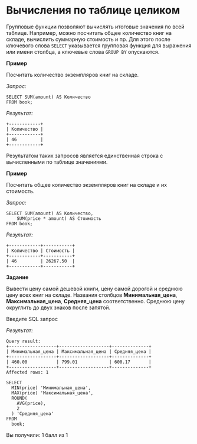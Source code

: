 # Вычисления по таблице целиком

Групповые функции позволяют вычислять итоговые значения по всей таблице. Например, можно посчитать общее количество книг на складе, вычислить суммарную стоимость и пр. Для этого после ключевого слова `SELECT` указывается групповая функция для выражения или имени столбца, а ключевые слова `GROUP BY` опускаются.

**Пример**

Посчитать количество экземпляров книг на складе.

*Запрос:*

```mysql
SELECT SUM(amount) AS Количество
FROM book;
```

*Результат:*

```mysql
+------------+
| Количество |
+------------+
| 46         |
+------------+ 
```

Результатом таких запросов является единственная строка с вычисленными по таблице значениями.

**Пример**

Посчитать общее количество экземпляров книг на складе и их стоимость.

*Запрос:*

```mysql
SELECT SUM(amount) AS Количество, 
    SUM(price * amount) AS Стоимость
FROM book;
```

*Результат:*

```mysql
+------------+-----------+
| Количество | Стоимость |
+------------+-----------+
| 46         | 26267.50  |
+------------+-----------+
```

**Задание**

Вывести цену самой дешевой книги, цену самой дорогой и среднюю цену всех книг на складе. Названия столбцов **Минимальная_цена**, **Максимальная_цена**, **Средняя_цена** соответственно. Среднюю цену округлить до двух знаков после запятой.

Введите SQL запрос

*Результат:*

```mysql
Query result:
+------------------+-------------------+--------------+
| Минимальная_цена | Максимальная_цена | Средняя_цена |
+------------------+-------------------+--------------+
| 460.00           | 799.01            | 600.17       |
+------------------+-------------------+--------------+
Affected rows: 1
```

```mysql
SELECT 
  MIN(price) 'Минимальная_цена', 
  MAX(price) 'Максимальная_цена', 
  ROUND(
    AVG(price), 
    2
  ) 'Средняя_цена' 
FROM 
  book;
```

Вы получили: 1 балл из 1
